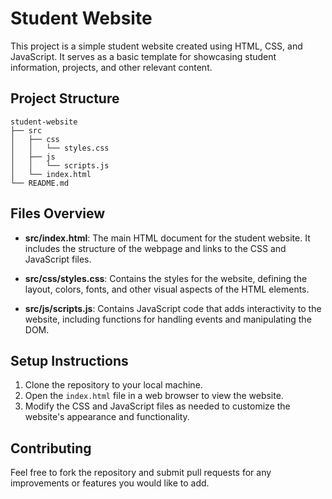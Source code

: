 # Student Website

This project is a simple student website created using HTML, CSS, and JavaScript. It serves as a basic template for showcasing student information, projects, and other relevant content.

## Project Structure

```
student-website
├── src
│   ├── css
│   │   └── styles.css
│   ├── js
│   │   └── scripts.js
│   └── index.html
└── README.md
```

## Files Overview

- **src/index.html**: The main HTML document for the student website. It includes the structure of the webpage and links to the CSS and JavaScript files.
  
- **src/css/styles.css**: Contains the styles for the website, defining the layout, colors, fonts, and other visual aspects of the HTML elements.
  
- **src/js/scripts.js**: Contains JavaScript code that adds interactivity to the website, including functions for handling events and manipulating the DOM.

## Setup Instructions

1. Clone the repository to your local machine.
2. Open the `index.html` file in a web browser to view the website.
3. Modify the CSS and JavaScript files as needed to customize the website's appearance and functionality.

## Contributing

Feel free to fork the repository and submit pull requests for any improvements or features you would like to add.
